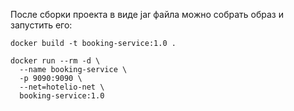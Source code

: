 После сборки проекта в виде jar файла можно собрать образ и запустить его:

```shell
docker build -t booking-service:1.0 .
```

```shell
docker run --rm -d \
  --name booking-service \
  -p 9090:9090 \
  --net=hotelio-net \
  booking-service:1.0
```
